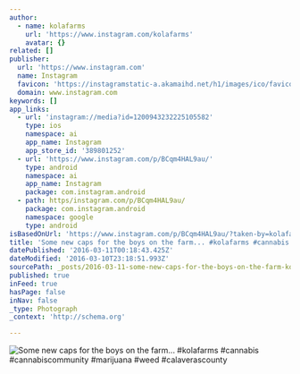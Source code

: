 ```yaml
---
author:
  - name: kolafarms
    url: 'https://www.instagram.com/kolafarms'
    avatar: {}
related: []
publisher:
  url: 'https://www.instagram.com'
  name: Instagram
  favicon: 'https://instagramstatic-a.akamaihd.net/h1/images/ico/favicon.ico/7cdab0872b15.ico'
  domain: www.instagram.com
keywords: []
app_links:
  - url: 'instagram://media?id=1200943232225105582'
    type: ios
    namespace: ai
    app_name: Instagram
    app_store_id: '389801252'
  - url: 'https://www.instagram.com/p/BCqm4HAL9au/'
    type: android
    namespace: ai
    app_name: Instagram
    package: com.instagram.android
  - path: https/instagram.com/p/BCqm4HAL9au/
    package: com.instagram.android
    namespace: google
    type: android
isBasedOnUrl: 'https://www.instagram.com/p/BCqm4HAL9au/?taken-by=kolafarms'
title: 'Some new caps for the boys on the farm... #kolafarms #cannabis #cannabiscommunity #marijuana #weed #calaverascounty'
datePublished: '2016-03-11T00:18:43.425Z'
dateModified: '2016-03-10T23:18:51.993Z'
sourcePath: _posts/2016-03-11-some-new-caps-for-the-boys-on-the-farm-kolafarms-cannab.md
published: true
inFeed: true
hasPage: false
inNav: false
_type: Photograph
_context: 'http://schema.org'

---
```

![Some new caps for the boys on the farm&period;&period;&period; &num;kolafarms &num;cannabis &num;cannabiscommunity &num;marijuana &num;weed &num;calaverascounty](https://scontent.cdninstagram.com/t51.2885-15/s480x480/e35/926716_199597630401023_284493181_n.jpg?ig_cache_key=MTIwMDk0MzIzMjIyNTEwNTU4Mg%3D%3D.2)